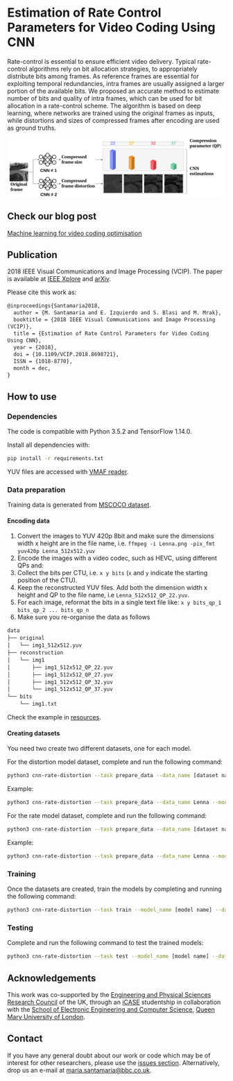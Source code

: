 # Estimation of Rate Control Parameters for Video Coding Using CNN
Rate-control is essential to ensure efficient video delivery. 
Typical rate-control algorithms rely on bit allocation strategies, 
to appropriately distribute bits among frames. As reference frames 
are essential for exploiting temporal redundancies, intra frames 
are usually assigned a larger portion of the available bits. 
We proposed an accurate method to estimate number of bits and 
quality of intra frames, which can be used for bit 
allocation in a rate-control scheme. The algorithm is based on 
deep learning, where networks are trained using the original 
frames as inputs, while distortions and sizes of compressed frames 
after encoding are used as ground truths.

![approach](resources/imgs/approach.png)

## Check our blog post
[Machine learning for video coding optimisation](https://www.bbc.co.uk/rd/blog/2020-04-machine-learning-video-coding-optimisation)

## Publication
2018 IEEE Visual Communications and Image Processing (VCIP).
The paper is available at 
[IEEE Xplore](https://dx.doi.org/10.1109/VCIP.2018.8698721) 
and [arXiv](https://arxiv.org/abs/2003.06315).

Please cite this work as:

```
@inproceedings{Santamaria2018,
  author = {M. Santamaria and E. Izquierdo and S. Blasi and M. Mrak},
  booktitle = {2018 IEEE Visual Communications and Image Processing (VCIP)},
  title = {Estimation of Rate Control Parameters for Video Coding Using CNN},
  year = {2018},
  doi = {10.1109/VCIP.2018.8698721},
  ISSN = {1018-8770},
  month = dec,
}
```

## How to use

### Dependencies
The code is compatible with Python 3.5.2 and TensorFlow 1.14.0. 

Install all dependencies with:

```bash
pip install -r requirements.txt
```

YUV files are accessed with [VMAF reader](https://github.com/Netflix/vmaf/blob/7c00e97088deab0f2de4c05a2c3fd85f6ed9c205/python/src/vmaf/tools/reader.py).


### Data preparation
Training data is generated from [MSCOCO dataset](http://cocodataset.org). 

#### Encoding data
1. Convert the images to YUV 420p 8bit and make sure the dimensions width x height are in the file name, i.e.
  `ffmpeg -i Lenna.png -pix_fmt yuv420p Lenna_512x512.yuv`
1. Encode the images with a video codec, such as HEVC, using different QPs and:
  1. Collect the bits per CTU, i.e. `x y bits` (`x` and `y` indicate the starting position of the CTU). 
  1. Keep the reconstructed YUV files. Add both the dimension width x height and QP to the file name, i.e `Lenna_512x512_QP_22.yuv`.
1. For each image, reformat the bits in a single text file like:
  `x y bits_qp_1 bits_qp_2 ... bits_qp_n`
1. Make sure you re-organise the data as follows

```bash
data
├── original
│   └── img1_512x512.yuv
├── reconstruction
│   └── img1
│       ├── img1_512x512_QP_22.yuv
│       ├── img1_512x512_QP_27.yuv
│       ├── img1_512x512_QP_32.yuv
│       └── img1_512x512_QP_37.yuv
└── bits
    └── img1.txt
```

Check the example in [resources](./resources).

#### Creating datasets
You need two create two different datasets, one for each model.

For the distortion model dataset, complete and run the following command:

```bash
python3 cnn-rate-distortion --task prepare_data --data_name [dataset name] --model_name distortion --input_dir [dir original yuv] --label_dir [dir reconstructed yuv] --width [CTU width] --height [CTU height] --levels [num QPs] --h5_dir [output dir]
```

Example:
```bash
python3 cnn-rate-distortion --task prepare_data --data_name Lenna --model_name distortion --input_dir ./resources/data/original --label_dir ./resources/data/reconstruction --width 128 --height 128 --levels 4 --h5_dir ./resources
```

For the rate model dataset, complete and run the following command:

```bash
python3 cnn-rate-distortion --task prepare_data --data_name [dataset name] --model_name rate --input_dir [dir original yuv] --label_dir [dir bits] --width [CTU width] --height [CTU height] --levels [num QPs] --h5_dir [output dir]
```

Example:
```bash
python3 cnn-rate-distortion --task prepare_data --data_name Lenna --model_name rate --input_dir ./resources/data/original --label_dir ./resources/data/bits --width 128 --height 128 --levels 4 --h5_dir ./resources
```

### Training
Once the datasets are created, train the models by completing and running the following command:

```bash
python3 cnn-rate-distortion --task train --model_name [model name] --data_name [dataset name] --epochs [max epochs] --batch_size [imgs per batch] --loss_type [function] --width [CTU width] --height [CTU height] --levels [num QPs] --archive_dir [output dir] --h5_dir [dir to dataset]
```

### Testing
Complete and run the following command to test the trained models:

```bash
python3 cnn-rate-distortion --task test --model_name [model name] --data_name [dataset name] --batch_size [imgs per batch] --loss_type [function] --width [CTU width] --height [CTU height] --levels [num QPs] --archive_dir [output dir] --test_data [path to test dataset]
```

## Acknowledgements
This work was co-supported by the  [Engineering and 
Physical Sciences Research Council](https://epsrc.ukri.org/) of the UK, through an [iCASE](https://epsrc.ukri.org/skills/students/industrial-case/intro/) studentship in collaboration with the [School of Electronic Engineering and Computer Science](http://eecs.qmul.ac.uk/), [Queen Mary University of London]([qmul.ac.uk/](https://www.qmul.ac.uk/)).

## Contact
If you have any general doubt about our work or code which may be of 
interest for other researchers, please use the [issues section](https://github.com/bbc/cnn-rate-distortion/issues).
Alternatively, drop us an e-mail at [maria.santamaria@bbc.co.uk](mailto:maria.santamaria@bbc.co.uk).
